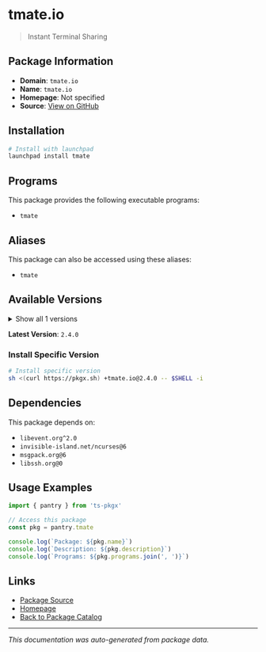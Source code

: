# tmate.io

> Instant Terminal Sharing

## Package Information

- **Domain**: `tmate.io`
- **Name**: `tmate.io`
- **Homepage**: Not specified
- **Source**: [View on GitHub](https://github.com/pkgxdev/pantry/tree/main/projects/tmate.io/package.yml)

## Installation

```bash
# Install with launchpad
launchpad install tmate
```

## Programs

This package provides the following executable programs:

- `tmate`

## Aliases

This package can also be accessed using these aliases:

- `tmate`

## Available Versions

<details>
<summary>Show all 1 versions</summary>

- `2.4.0`

</details>

**Latest Version**: `2.4.0`

### Install Specific Version

```bash
# Install specific version
sh <(curl https://pkgx.sh) +tmate.io@2.4.0 -- $SHELL -i
```

## Dependencies

This package depends on:

- `libevent.org^2.0`
- `invisible-island.net/ncurses@6`
- `msgpack.org@6`
- `libssh.org@0`

## Usage Examples

```typescript
import { pantry } from 'ts-pkgx'

// Access this package
const pkg = pantry.tmate

console.log(`Package: ${pkg.name}`)
console.log(`Description: ${pkg.description}`)
console.log(`Programs: ${pkg.programs.join(', ')}`)
```

## Links

- [Package Source](https://github.com/pkgxdev/pantry/tree/main/projects/tmate.io/package.yml)
- [Homepage](#)
- [Back to Package Catalog](../package-catalog.md)

---

*This documentation was auto-generated from package data.*
